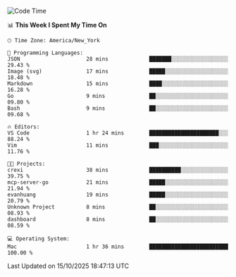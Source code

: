 

<!--START_SECTION:waka-->
![Code Time](http://img.shields.io/badge/Code%20Time-1%2C081%20hrs%2041%20mins-blue)

📊 **This Week I Spent My Time On** 

```text
🕑︎ Time Zone: America/New_York

💬 Programming Languages: 
JSON                     28 mins             ███████░░░░░░░░░░░░░░░░░░   29.43 % 
Image (svg)              17 mins             █████░░░░░░░░░░░░░░░░░░░░   18.48 % 
Markdown                 15 mins             ████░░░░░░░░░░░░░░░░░░░░░   16.28 % 
Go                       9 mins              ██░░░░░░░░░░░░░░░░░░░░░░░   09.80 % 
Bash                     9 mins              ██░░░░░░░░░░░░░░░░░░░░░░░   09.68 % 

🔥 Editors: 
VS Code                  1 hr 24 mins        ██████████████████████░░░   88.24 % 
Vim                      11 mins             ███░░░░░░░░░░░░░░░░░░░░░░   11.76 % 

🐱‍💻 Projects: 
crexi                    38 mins             ██████████░░░░░░░░░░░░░░░   39.75 % 
mcp-server-go            21 mins             █████░░░░░░░░░░░░░░░░░░░░   21.94 % 
evanhuang                19 mins             █████░░░░░░░░░░░░░░░░░░░░   20.79 % 
Unknown Project          8 mins              ██░░░░░░░░░░░░░░░░░░░░░░░   08.93 % 
dashboard                8 mins              ██░░░░░░░░░░░░░░░░░░░░░░░   08.59 % 

💻 Operating System: 
Mac                      1 hr 36 mins        █████████████████████████   100.00 % 
```


 Last Updated on 15/10/2025 18:47:13 UTC
<!--END_SECTION:waka-->
